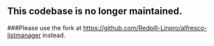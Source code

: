 ## This codebase is no longer maintained. 

###Please use the fork at https://github.com/Redpill-Linpro/alfresco-listmanager instead.
